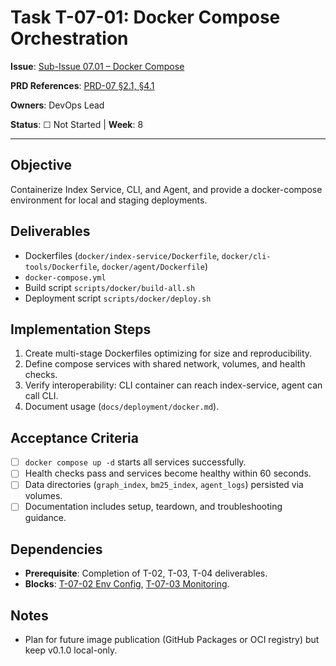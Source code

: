 # Task T-07-01: Docker Compose Orchestration

**Issue**: [Sub-Issue 07.01 – Docker Compose](../../issues/04-0.1.0-mvp/07-deployment/02-docker-compose.md)

**PRD References**: [PRD-07 §2.1, §4.1](../../prd/0.1.0-MVP-PRDs-v0/07-deployment-operations.md)

**Owners**: DevOps Lead

**Status**: ☐ Not Started | **Week**: 8

---

## Objective

Containerize Index Service, CLI, and Agent, and provide a docker-compose environment for local and staging deployments.

## Deliverables

- Dockerfiles (`docker/index-service/Dockerfile`, `docker/cli-tools/Dockerfile`, `docker/agent/Dockerfile`)
- `docker-compose.yml`
- Build script `scripts/docker/build-all.sh`
- Deployment script `scripts/docker/deploy.sh`

## Implementation Steps

1. Create multi-stage Dockerfiles optimizing for size and reproducibility.
2. Define compose services with shared network, volumes, and health checks.
3. Verify interoperability: CLI container can reach index-service, agent can call CLI.
4. Document usage (`docs/deployment/docker.md`).

## Acceptance Criteria

- [ ] `docker compose up -d` starts all services successfully.
- [ ] Health checks pass and services become healthy within 60 seconds.
- [ ] Data directories (`graph_index`, `bm25_index`, `agent_logs`) persisted via volumes.
- [ ] Documentation includes setup, teardown, and troubleshooting guidance.

## Dependencies

- **Prerequisite**: Completion of T-02, T-03, T-04 deliverables.
- **Blocks**: [T-07-02 Env Config](T-07-02-env-config.md), [T-07-03 Monitoring](T-07-03-monitoring.md).

## Notes

- Plan for future image publication (GitHub Packages or OCI registry) but keep v0.1.0 local-only.
